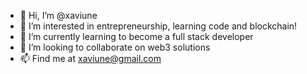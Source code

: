 - 👋 Hi, I’m @xaviune
- 👀 I’m interested in entrepreneurship, learning code and blockchain!
- 🌱 I’m currently learning to become a full stack developer
- 💞️ I’m looking to collaborate on web3 solutions
- 📫 Find me at xaviune@gmail.com

<!---
xaviune/xaviune is a ✨ special ✨ repository because its `README.md` (this file) appears on your GitHub profile.
You can click the Preview link to take a look at your changes.
--->
